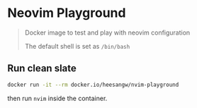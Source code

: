 # Neovim Playground

> Docker image to test and play with neovim configuration
>
> The default shell is set as `/bin/bash`

## Run clean slate

```bash
docker run -it --rm docker.io/heesangw/nvim-playground
```

then run `nvim` inside the container.
